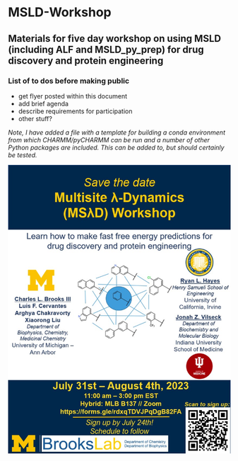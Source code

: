 # MSLD-Workshop
## Materials for five day workshop on using MSLD (including ALF and MSLD_py_prep) for drug discovery and protein engineering
### List of to dos before making public
- get flyer posted within this document
- add brief agenda
- describe requirements for participation
- other stuff?

_Note, I have added a file with a template for building a conda environment from which CHARMM/pyCHARMM can be run and a number of other Python packages are included. This can be added to, but should certainly be tested._

![Workshop flyer](https://github.com/BrooksResearchGroup-UM/MSLD-Workshop/blob/main/flyer.jpg)
